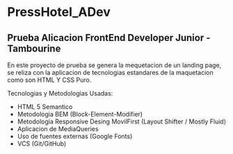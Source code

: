 # PressHotel_ADev

## Prueba Alicacion FrontEnd Developer Junior - Tambourine

En este proyecto de prueba se genera la mequetacion de un landing page,
se reliza con la aplicacion de tecnologias estandares de la maquetacion como son HTML Y CSS Puro.

Tecnologias y Metodologias Usadas:

- HTML 5 Semantico
- Metodologia BEM (Block-Element-Modifier)
- Metodologia Responsive Desing MovilFirst (Layout Shifter / Mostly Fluid)
- Aplicacion de MediaQueries
- Uso de fuentes externas (Google Fonts)
- VCS (Git/GitHub)
